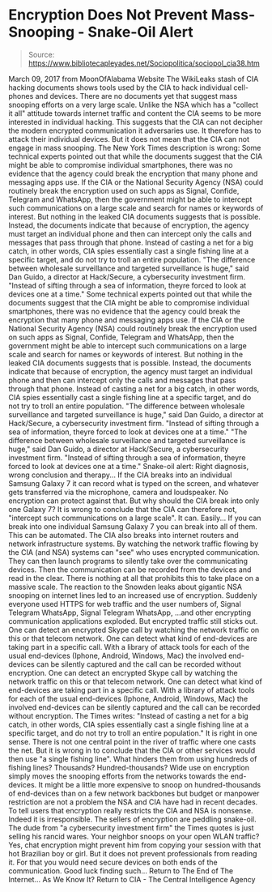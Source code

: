 # Encryption Does Not Prevent Mass-Snooping - Snake-Oil Alert

> Source: https://www.bibliotecapleyades.net/Sociopolitica/sociopol_cia38.htm

March 09, 2017 from MoonOfAlabama Website
The WikiLeaks stash of CIA hacking documents shows tools used by the CIA to hack individual cell-phones and devices.
There are no documents yet that suggest mass snooping efforts on a very large scale. Unlike the NSA which has a "collect it all" attitude towards internet traffic and content the CIA seems to be more interested in individual hacking. This suggests that the CIA can not decipher the modern encrypted communication it adversaries use. It therefore has to attack their individual devices. But it does not mean that the CIA can not engage in mass snooping. The New York Times description is wrong:
Some technical experts pointed out that while the documents suggest that the CIA might be able to compromise individual smartphones, there was no evidence that the agency could break the encryption that many phone and messaging apps use. If the CIA or the National Security Agency (NSA) could routinely break the encryption used on such apps as Signal, Confide, Telegram and WhatsApp, then the government might be able to intercept such communications on a large scale and search for names or keywords of interest. But nothing in the leaked CIA documents suggests that is possible. Instead, the documents indicate that because of encryption, the agency must target an individual phone and then can intercept only the calls and messages that pass through that phone. Instead of casting a net for a big catch, in other words, CIA spies essentially cast a single fishing line at a specific target, and do not try to troll an entire population. "The difference between wholesale surveillance and targeted surveillance is huge," said Dan Guido, a director at Hack/Secure, a cybersecurity investment firm. "Instead of sifting through a sea of information, theyre forced to look at devices one at a time."
Some technical experts pointed out that while the documents suggest that the CIA might be able to compromise individual smartphones, there was no evidence that the agency could break the encryption that many phone and messaging apps use. If the CIA or the National Security Agency (NSA) could routinely break the encryption used on such apps as Signal, Confide, Telegram and WhatsApp, then the government might be able to intercept such communications on a large scale and search for names or keywords of interest.
But nothing in the leaked CIA documents suggests that is possible. Instead, the documents indicate that because of encryption, the agency must target an individual phone and then can intercept only the calls and messages that pass through that phone.
Instead of casting a net for a big catch, in other words, CIA spies essentially cast a single fishing line at a specific target, and do not try to troll an entire population.
"The difference between wholesale surveillance and targeted surveillance is huge," said Dan Guido, a director at Hack/Secure, a cybersecurity investment firm. "Instead of sifting through a sea of information, theyre forced to look at devices one at a time."
"The difference between wholesale surveillance and targeted surveillance is huge," said Dan Guido, a director at Hack/Secure, a cybersecurity investment firm.
"Instead of sifting through a sea of information, theyre forced to look at devices one at a time."
Snake-oil alert:
Right diagnosis, wrong conclusion and therapy...
If the CIA breaks into an individual Samsung Galaxy 7 it can record what is typed on the screen, and whatever gets transferred via the microphone, camera and loudspeaker. No encryption can protect against that.
But why should the CIA break into only one Galaxy 7? It is wrong to conclude that the CIA can therefore not,
"intercept such communications on a large scale".
It can. Easily... If you can break into one individual Samsung Galaxy 7 you can break into all of them. This can be automated. The CIA also breaks into internet routers and network infrastructure systems. By watching the network traffic flowing by the CIA (and NSA) systems can "see" who uses encrypted communication. They can then launch programs to silently take over the communicating devices.
Then the communication can be recorded from the devices and read in the clear.
There is nothing at all that prohibits this to take place on a massive scale. The reaction to the Snowden leaks about gigantic NSA snooping on internet lines led to an increased use of encryption.
Suddenly everyone used HTTPS for web traffic and the user numbers of,
Signal Telegram WhatsApp,
Signal
Telegram
WhatsApp,
...and other encrypting communication applications exploded. But encrypted traffic still sticks out.
One can detect an encrypted Skype call by watching the network traffic on this or that telecom network. One can detect what kind of end-devices are taking part in a specific call. With a library of attack tools for each of the usual end-devices (Iphone, Android, Windows, Mac) the involved end-devices can be silently captured and the call can be recorded without encryption.
One can detect an encrypted Skype call by watching the network traffic on this or that telecom network.
One can detect what kind of end-devices are taking part in a specific call. With a library of attack tools for each of the usual end-devices (Iphone, Android, Windows, Mac) the involved end-devices can be silently captured and the call can be recorded without encryption.
The Times writes:
"Instead of casting a net for a big catch, in other words, CIA spies essentially cast a single fishing line at a specific target, and do not try to troll an entire population."
It is right in one sense. There is not one central point in the river of traffic where one casts the net.
But it is wrong in to conclude that the CIA or other services would then use "a single fishing line".
What hinders them from using hundreds of fishing lines? Thousands? Hundred-thousands? Wide use on encryption simply moves the snooping efforts from the networks towards the end-devices. It might be a little more expensive to snoop on hundred-thousands of end-devices than on a few network backbones but budget or manpower restriction are not a problem the NSA and CIA have had in recent decades. To tell users that encryption really restricts the CIA and NSA is nonsense. Indeed it is irresponsible. The sellers of encryption are peddling snake-oil. The dude from "a cybersecurity investment firm" the Times quotes is just selling his rancid wares. Your neighbor snoops on your open WLAN traffic? Yes, chat encryption might prevent him from copying your session with that hot Brazilian boy or girl. But it does not prevent professionals from reading it.
For that you would need secure devices on both ends of the communication.
Good luck finding such...
Return to The End of The Internet... As We Know It?
Return to CIA - The Central Intelligence Agency
